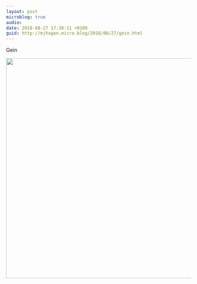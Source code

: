 ```yaml
---
layout: post
microblog: true
audio: 
date: 2018-08-27 17:38:11 +0100
guid: http://mjhagen.micro.blog/2018/08/27/gein.html
---
```

Gein

<img src="http://mjhagen.micro.blog/uploads/2018/0672f9b116.jpg" width="600" height="600" />
